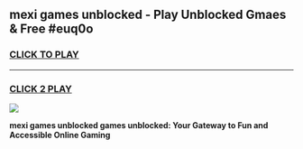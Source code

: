 
## mexi games unblocked - Play Unblocked Gmaes & Free #euq0o
<h3>
<a href="https://premium.freeplayer.one?title=mexi_games_unblocked&ref=01M">CLICK TO PLAY</a></h3>
<hr>

<h3>
<a href="https://premium.freeplayer.one?title=mexi_games_unblocked&ref=01M">CLICK 2 PLAY</a>
  
</h3>

<a href="https://premium.freeplayer.one?title=mexi_games_unblocked&ref=01M"><img src="https://clearcache.store/games.png"></a>


**mexi games unblocked games unblocked: Your Gateway to Fun and Accessible Online Gaming**
